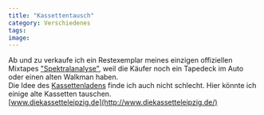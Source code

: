 ```yaml
---
title: "Kassettentausch"
category: Verschiedenes
tags: 
image: 
---
```


Ab und zu verkaufe ich ein Restexemplar meines einzigen offiziellen Mixtapes ["Spektralanalyse"](/musik/spektralanalyse), weil die Käufer noch ein Tapedeck im Auto oder einen alten Walkman haben.  
Die Idee des [Kassettenladens](http://www.spreeblick.com/2008/05/28/die-kassette-mixtapes-in-leipzig/) finde ich auch nicht schlecht. Hier könnte ich einige alte Kassetten tauschen.  
[www.diekassetteleipzig.de](http://www.diekassetteleipzig.de/)